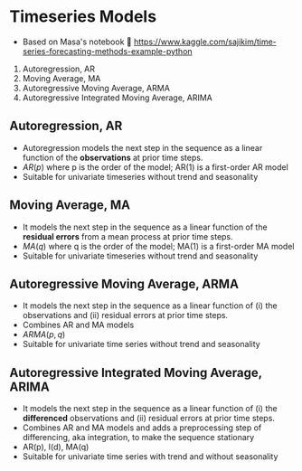 
# Timeseries Models

- Based on Masa's notebook 👏 https://www.kaggle.com/sajikim/time-series-forecasting-methods-example-python
1. Autoregression, AR
2. Moving Average, MA
3. Autoregressive Moving Average, ARMA
4. Autoregressive Integrated Moving Average, ARIMA


## Autoregression, AR
- Autoregression models the next step in the sequence as a linear function of the **observations** at prior time steps.
- $`AR(p)`$ where p is the order of the model; AR(1) is a first-order AR model
- Suitable for univariate timeseries without trend and seasonality    


## Moving Average, MA
- It models the next step in the sequence as a linear function of the **residual errors** from a mean process at prior time steps.
- $MA(q)$ where q is the order of the model; MA(1) is a first-order MA model
- Suitable for univariate timeseries without trend and seasonality


## Autoregressive Moving Average, ARMA
- It models the next step in the sequence as a linear function of (i) the observations and (ii) residual errors at prior time steps.
- Combines AR and MA models
- $ARMA(p,q)$
- Suitable for univariate time series without trend and seasonality


## Autoregressive Integrated Moving Average, ARIMA
- It models the next step in the sequence as a linear function of (i) the **differenced** observations and (ii) residual errors at prior time steps.
- Combines AR and MA models and adds a preprocessing step of differencing, aka integration, to make the sequence stationary
- AR(p), I(d), MA(q)
- Suitable for univariate time series with trend and without seasonality
